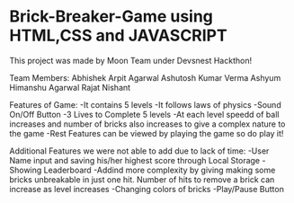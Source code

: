 # Brick-Breaker-Game using HTML,CSS and JAVASCRIPT

This project was made by Moon Team under Devsnest Hackthon!

Team Members:
Abhishek
Arpit Agarwal
Ashutosh Kumar Verma
Ashyum
Himanshu Agarwal
Rajat
Nishant

Features of Game:
-It contains 5 levels
-It follows laws of physics
-Sound On/Off Button
-3 Lives to Complete 5 levels
-At each level speedd of ball increases and number of bricks also increases to give a complex nature to the game
-Rest Features can be viewed by playing the game so do play it!

Additional Features we were not able to add due to lack of time:
-User Name input and saving his/her highest score through Local Storage
-Showing Leaderboard
-Addind more complexity by giving making some bricks unbreakable in just one hit. Number of hits to remove a brick can increase as level increases
-Changing colors of bricks
-Play/Pause Button

